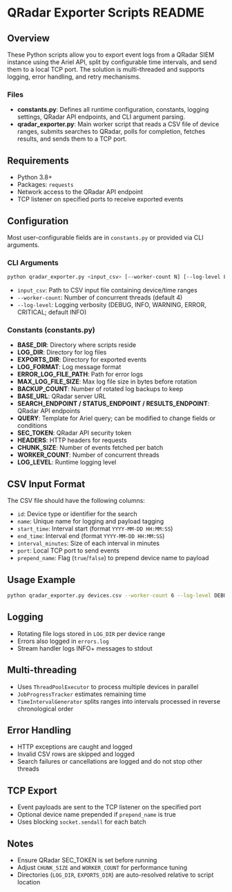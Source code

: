 # QRadar Exporter Scripts README

## Overview
These Python scripts allow you to export event logs from a QRadar SIEM instance using the Ariel API, split by configurable time intervals, and send them to a local TCP port. The solution is multi-threaded and supports logging, error handling, and retry mechanisms.

### Files
- **constants.py**: Defines all runtime configuration, constants, logging settings, QRadar API endpoints, and CLI argument parsing.
- **qradar_exporter.py**: Main worker script that reads a CSV file of device ranges, submits searches to QRadar, polls for completion, fetches results, and sends them to a TCP port.

## Requirements
- Python 3.8+
- Packages: `requests`
- Network access to the QRadar API endpoint
- TCP listener on specified ports to receive exported events

## Configuration
Most user-configurable fields are in `constants.py` or provided via CLI arguments.

### CLI Arguments
```bash
python qradar_exporter.py <input_csv> [--worker-count N] [--log-level LEVEL]
```
- `input_csv`: Path to CSV input file containing device/time ranges
- `--worker-count`: Number of concurrent threads (default 4)
- `--log-level`: Logging verbosity (DEBUG, INFO, WARNING, ERROR, CRITICAL; default INFO)

### Constants (constants.py)
- **BASE_DIR**: Directory where scripts reside
- **LOG_DIR**: Directory for log files
- **EXPORTS_DIR**: Directory for exported events
- **LOG_FORMAT**: Log message format
- **ERROR_LOG_FILE_PATH**: Path for error logs
- **MAX_LOG_FILE_SIZE**: Max log file size in bytes before rotation
- **BACKUP_COUNT**: Number of rotated log backups to keep
- **BASE_URL**: QRadar server URL
- **SEARCH_ENDPOINT / STATUS_ENDPOINT / RESULTS_ENDPOINT**: QRadar API endpoints
- **QUERY**: Template for Ariel query; can be modified to change fields or conditions
- **SEC_TOKEN**: QRadar API security token
- **HEADERS**: HTTP headers for requests
- **CHUNK_SIZE**: Number of events fetched per batch
- **WORKER_COUNT**: Number of concurrent threads
- **LOG_LEVEL**: Runtime logging level

## CSV Input Format
The CSV file should have the following columns:
- `id`: Device type or identifier for the search
- `name`: Unique name for logging and payload tagging
- `start_time`: Interval start (format `YYYY-MM-DD HH:MM:SS`)
- `end_time`: Interval end (format `YYYY-MM-DD HH:MM:SS`)
- `interval_minutes`: Size of each interval in minutes
- `port`: Local TCP port to send events
- `prepend_name`: Flag (`true`/`false`) to prepend device name to payload

## Usage Example
```bash
python qradar_exporter.py devices.csv --worker-count 6 --log-level DEBUG
```

## Logging
- Rotating file logs stored in `LOG_DIR` per device range
- Errors also logged in `errors.log`
- Stream handler logs INFO+ messages to stdout

## Multi-threading
- Uses `ThreadPoolExecutor` to process multiple devices in parallel
- `JobProgressTracker` estimates remaining time
- `TimeIntervalGenerator` splits ranges into intervals processed in reverse chronological order

## Error Handling
- HTTP exceptions are caught and logged
- Invalid CSV rows are skipped and logged
- Search failures or cancellations are logged and do not stop other threads

## TCP Export
- Event payloads are sent to the TCP listener on the specified port
- Optional device name prepended if `prepend_name` is true
- Uses blocking `socket.sendall` for each batch

## Notes
- Ensure QRadar SEC_TOKEN is set before running
- Adjust `CHUNK_SIZE` and `WORKER_COUNT` for performance tuning
- Directories (`LOG_DIR`, `EXPORTS_DIR`) are auto-resolved relative to script location

